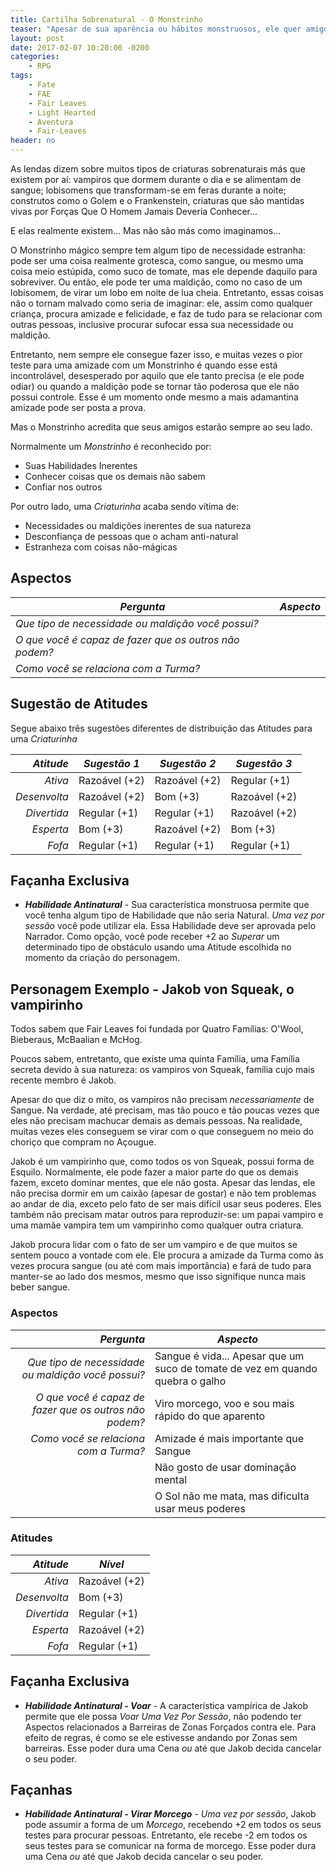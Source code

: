 ```yaml
---
title: Cartilha Sobrenatural - O Monstrinho
teaser: "Apesar de sua aparência ou hábitos monstruosos, ele quer amigos como qualquer outra criança"
layout: post
date: 2017-02-07 10:20:00 -0200
categories: 
    - RPG
tags:
    - Fate
    - FAE
    - Fair Leaves
    - Light Hearted
    - Aventura
    - Fair-Leaves
header: no
---
```



As lendas dizem sobre muitos tipos de criaturas sobrenaturais más que existem por aí: vampiros que dormem durante o dia e se alimentam de sangue; lobisomens que transformam-se em feras durante a noite; construtos como o Golem e o Frankenstein, criaturas que são mantidas vivas por Forças Que O Homem Jamais Deveria Conhecer...

E elas realmente existem... Mas não são más como imaginamos...

O Monstrinho mágico sempre tem algum tipo de necessidade estranha: pode ser uma coisa realmente grotesca, como sangue, ou mesmo uma coisa meio estúpida, como suco de tomate, mas ele depende daquilo para sobreviver. Ou então, ele pode ter uma maldição, como no caso de um lobisomem, de virar um lobo em noite de lua cheia. Entretanto, essas coisas não o tornam malvado como seria de imaginar: ele, assim como qualquer criança, procura amizade e felicidade, e faz de tudo para se relacionar com outras pessoas, inclusive procurar sufocar essa sua necessidade ou maldição. 

Entretanto, nem sempre ele consegue fazer isso, e muitas vezes o pior teste para uma amizade com um Monstrinho é quando esse está incontrolável, desesperado por aquilo que ele tanto precisa (e ele pode odiar) ou quando a maldição pode se tornar tão poderosa que ele não possui controle. Esse é um momento onde mesmo a mais adamantina amizade pode ser posta a prova.

Mas o Monstrinho acredita que seus amigos estarão sempre ao seu lado.

Normalmente um _Monstrinho_ é reconhecido por:

+ Suas Habilidades Inerentes
+ Conhecer coisas que os demais não sabem
+ Confiar nos outros

Por outro lado, uma _Criaturinha_ acaba sendo vítima de:

+ Necessidades ou maldições inerentes de sua natureza
+ Desconfiança de pessoas que o acham anti-natural
+ Estranheza com coisas não-mágicas

## Aspectos

| ***Pergunta***                                         | ***Aspecto*** |
|--------------------------------------------------------|---------------|
| _Que tipo de necessidade ou maldição você possui?_     |               |
| _O que você é capaz de fazer que os outros não podem?_ |               |
| _Como você se relaciona com a Turma?_                  |               | 


## Sugestão de Atitudes

Segue abaixo três sugestões diferentes de distribuição das Atitudes para uma _Criaturinha_
 
| ***Atitude***  | ***Sugestão 1***   | ***Sugestão 2***   | ***Sugestão 3***   |
|---------------:|--------------------|--------------------|--------------------|
| _Ativa_        | Razoável (+2)      | Razoável (+2)      | Regular (+1)       |
| _Desenvolta_   | Razoável (+2)      | Bom (+3)           | Razoável (+2)      |
| _Divertida_    | Regular (+1)       | Regular (+1)       | Razoável (+2)      |
| _Esperta_      | Bom (+3)           | Razoável (+2)      | Bom (+3)           |
| _Fofa_         | Regular (+1)       | Regular (+1)       | Regular (+1)       |

## Façanha Exclusiva

+ ***Habilidade Antinatural*** - Sua característica monstruosa permite que você tenha algum tipo de Habilidade que não seria Natural. _Uma vez por sessão_ você pode utilizar ela. Essa Habilidade deve ser aprovada pelo Narrador. Como opção, você pode receber +2 ao _Superar_ um determinado tipo de obstáculo usando uma Atitude escolhida no momento da criação do personagem.

## Personagem Exemplo - Jakob von Squeak, o vampirinho

Todos sabem que Fair Leaves foi fundada por Quatro Famílias: O'Wool, Bieberaus, McBaalian e McHog.

Poucos sabem, entretanto, que existe uma quinta Família, uma Família secreta devido à sua natureza: os vampiros von Squeak, família cujo mais recente membro é Jakob.

Apesar do que diz o mito, os vampiros não precisam _necessariamente_ de Sangue. Na verdade, até precisam, mas tão pouco e tão poucas vezes que eles não precisam machucar demais as demais pessoas. Na realidade, muitas vezes eles conseguem se virar com o que conseguem no meio do choriço que compram no Açougue.

Jakob é um vampirinho que, como todos os von Squeak, possui forma de Esquilo. Normalmente, ele pode fazer a maior parte do que os demais fazem, exceto dominar mentes, que ele não gosta. Apesar das lendas, ele não precisa dormir em um caixão (apesar de gostar) e não tem problemas ao andar de dia, exceto pelo fato de ser mais difícil usar seus poderes. Eles também não precisam matar outros para reproduzir-se: um papai vampiro e uma mamãe vampira tem um vampirinho como qualquer outra criatura.

Jakob procura lidar com o fato de ser um vampiro e de que muitos se sentem pouco a vontade com ele. Ele procura a amizade da Turma como às vezes procura sangue (ou até com mais importância) e fará de tudo para manter-se ao lado dos mesmos, mesmo que isso signifique nunca mais beber sangue.

### Aspectos

| ***Pergunta***                                         | ***Aspecto*** |
|-------------------------------------------------------:|---------------|
| _Que tipo de necessidade ou maldição você possui?_     | Sangue é vida... Apesar que um suco de tomate de vez em quando quebra o galho |
| _O que você é capaz de fazer que os outros não podem?_ | Viro morcego, voo e sou mais rápido do que aparento |
| _Como você se relaciona com a Turma?_                  | Amizade é mais importante que Sangue | 
| | Não gosto de usar dominação mental |
| | O Sol não me mata, mas dificulta usar meus poderes |


### Atitudes

| ***Atitude***  | ***Nível***   | 
|---------------:|---------------|
| _Ativa_        | Razoável (+2) |
| _Desenvolta_   | Bom (+3)      |
| _Divertida_    | Regular (+1)  |
| _Esperta_      | Razoável (+2) |
| _Fofa_         | Regular (+1)  |

## Façanha Exclusiva

+ ***Habilidade Antinatural - Voar*** - A característica vampírica de Jakob permite que ele possa _Voar_ _Uma Vez Por Sessão_, não podendo ter Aspectos relacionados a Barreiras de Zonas Forçados contra ele. Para efeito de regras, é como se ele estivesse andando por Zonas sem barreiras. Esse poder dura uma Cena _ou_ até que Jakob decida cancelar o seu poder.

## Façanhas

+ ***Habilidade Antinatural - Virar Morcego*** - _Uma vez por sessão_, Jakob pode assumir a forma de um _Morcego_, recebendo +2 em todos os seus testes para procurar pessoas. Entretanto, ele recebe -2 em todos os seus testes para se comunicar na forma de morcego. Esse poder dura uma Cena _ou_ até que Jakob decida cancelar o seu poder.

